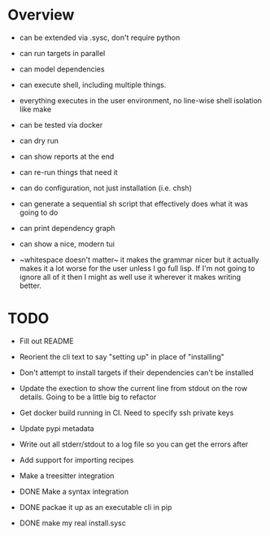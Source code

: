 
# Overview
- can be extended via .sysc, don't require python
- can run targets in parallel
- can model dependencies
- can execute shell, including multiple things.
- everything executes in the user environment, no line-wise shell isolation like make
- can be tested via docker
- can dry run
- can show reports at the end
- can re-run things that need it
- can do configuration, not just installation (i.e. chsh)
- can generate a sequential sh script that effectively does what it was going to do
- can print dependency graph
- can show a nice, modern tui



- ~whitespace doesn't matter~ it makes the grammar nicer but it actually makes it a lot worse for the user unless I go full lisp. If I'm not
  going to ignore all of it then I might as well use it wherever it makes writing better.


# TODO
- Fill out README
- Reorient the cli text to say "setting up" in place of "installing"
- Don't attempt to install targets if their dependencies can't be installed
- Update the exection to show the current line from stdout on the row details. Going to be a little big to refactor
- Get docker build running in CI. Need to specify ssh private keys
- Update pypi metadata
- Write out all stderr/stdout to a log file so you can get the errors after

- Add support for importing recipes
- Make a treesitter integration

- DONE Make a syntax integration
- DONE packae it up as an executable cli in pip
- DONE make my real install.sysc
